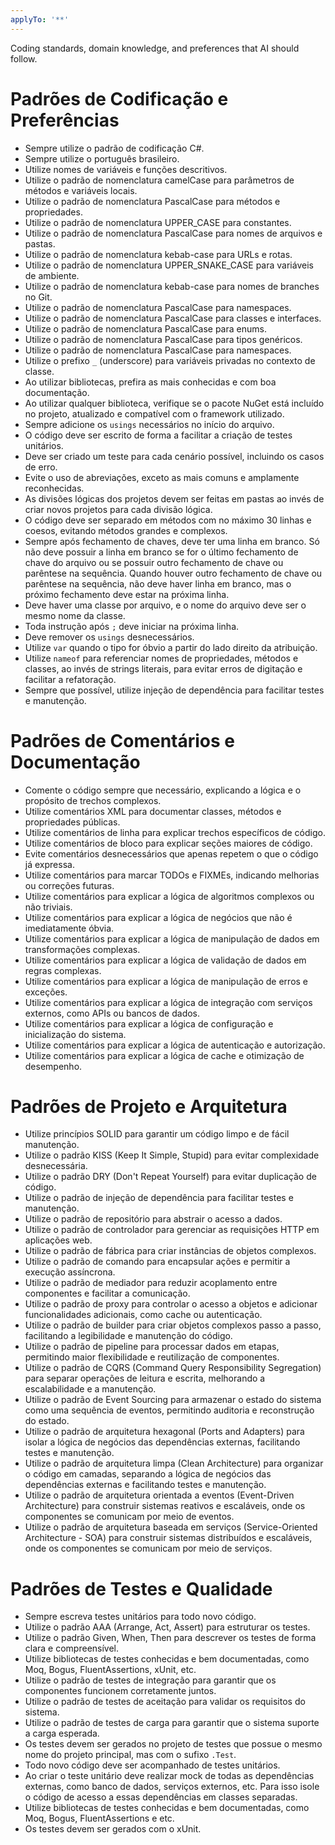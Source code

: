 ```yaml
---
applyTo: '**'
---
```

Coding standards, domain knowledge, and preferences that AI should follow.

# Padrões de Codificação e Preferências
- Sempre utilize o padrão de codificação C#.
- Sempre utilize o português brasileiro.
- Utilize nomes de variáveis e funções descritivos.
- Utilize o padrão de nomenclatura camelCase para parâmetros de métodos e variáveis locais.
- Utilize o padrão de nomenclatura PascalCase para métodos e propriedades.
- Utilize o padrão de nomenclatura UPPER_CASE para constantes.
- Utilize o padrão de nomenclatura PascalCase para nomes de arquivos e pastas.
- Utilize o padrão de nomenclatura kebab-case para URLs e rotas.
- Utilize o padrão de nomenclatura UPPER_SNAKE_CASE para variáveis de ambiente.
- Utilize o padrão de nomenclatura kebab-case para nomes de branches no Git.
- Utilize o padrão de nomenclatura PascalCase para namespaces.
- Utilize o padrão de nomenclatura PascalCase para classes e interfaces.
- Utilize o padrão de nomenclatura PascalCase para enums.
- Utilize o padrão de nomenclatura PascalCase para tipos genéricos.
- Utilize o padrão de nomenclatura PascalCase para namespaces.
- Utilize o prefixo `_` (underscore) para variáveis privadas no contexto de classe.
- Ao utilizar bibliotecas, prefira as mais conhecidas e com boa documentação.
- Ao utilizar qualquer biblioteca, verifique se o pacote NuGet está incluído no projeto, atualizado e compatível com o framework utilizado.
- Sempre adicione os `usings` necessários no início do arquivo.
- O código deve ser escrito de forma a facilitar a criação de testes unitários.
- Deve ser criado um teste para cada cenário possível, incluindo os casos de erro.
- Evite o uso de abreviações, exceto as mais comuns e amplamente reconhecidas.
- As divisões lógicas dos projetos devem ser feitas em pastas ao invés de criar novos projetos para cada divisão lógica.
- O código deve ser separado em métodos com no máximo 30 linhas e coesos, evitando métodos grandes e complexos.
- Sempre após fechamento de chaves, deve ter uma linha em branco. Só não deve possuir a linha em branco se for o último fechamento de chave do arquivo ou se possuir outro fechamento de chave ou parêntese na sequência. Quando houver outro fechamento de chave ou parêntese na sequência, não deve haver linha em branco, mas o próximo fechamento deve estar na próxima linha.
- Deve haver uma classe por arquivo, e o nome do arquivo deve ser o mesmo nome da classe.
- Toda instrução após `;` deve iniciar na próxima linha.
- Deve remover os `usings` desnecessários.
- Utilize `var` quando o tipo for óbvio a partir do lado direito da atribuição.
- Utilize `nameof` para referenciar nomes de propriedades, métodos e classes, ao invés de strings literais, para evitar erros de digitação e facilitar a refatoração.
- Sempre que possível, utilize injeção de dependência para facilitar testes e manutenção.

# Padrões de Comentários e Documentação
- Comente o código sempre que necessário, explicando a lógica e o propósito de trechos complexos.
- Utilize comentários XML para documentar classes, métodos e propriedades públicas.
- Utilize comentários de linha para explicar trechos específicos de código.
- Utilize comentários de bloco para explicar seções maiores de código.
- Evite comentários desnecessários que apenas repetem o que o código já expressa.
- Utilize comentários para marcar TODOs e FIXMEs, indicando melhorias ou correções futuras.
- Utilize comentários para explicar a lógica de algoritmos complexos ou não triviais.
- Utilize comentários para explicar a lógica de negócios que não é imediatamente óbvia.
- Utilize comentários para explicar a lógica de manipulação de dados em transformações complexas.
- Utilize comentários para explicar a lógica de validação de dados em regras complexas.
- Utilize comentários para explicar a lógica de manipulação de erros e exceções.
- Utilize comentários para explicar a lógica de integração com serviços externos, como APIs ou bancos de dados.
- Utilize comentários para explicar a lógica de configuração e inicialização do sistema.
- Utilize comentários para explicar a lógica de autenticação e autorização.
- Utilize comentários para explicar a lógica de cache e otimização de desempenho.

# Padrões de Projeto e Arquitetura
- Utilize princípios SOLID para garantir um código limpo e de fácil manutenção.
- Utilize o padrão KISS (Keep It Simple, Stupid) para evitar complexidade desnecessária.
- Utilize o padrão DRY (Don't Repeat Yourself) para evitar duplicação de código.
- Utilize o padrão de injeção de dependência para facilitar testes e manutenção.
- Utilize o padrão de repositório para abstrair o acesso a dados.
- Utilize o padrão de controlador para gerenciar as requisições HTTP em aplicações web.
- Utilize o padrão de fábrica para criar instâncias de objetos complexos.
- Utilize o padrão de comando para encapsular ações e permitir a execução assíncrona.
- Utilize o padrão de mediador para reduzir acoplamento entre componentes e facilitar a comunicação.
- Utilize o padrão de proxy para controlar o acesso a objetos e adicionar funcionalidades adicionais, como cache ou autenticação.
- Utilize o padrão de builder para criar objetos complexos passo a passo, facilitando a legibilidade e manutenção do código.
- Utilize o padrão de pipeline para processar dados em etapas, permitindo maior flexibilidade e reutilização de componentes.
- Utilize o padrão de CQRS (Command Query Responsibility Segregation) para separar operações de leitura e escrita, melhorando a escalabilidade e a manutenção.
- Utilize o padrão de Event Sourcing para armazenar o estado do sistema como uma sequência de eventos, permitindo auditoria e reconstrução do estado.
- Utilize o padrão de arquitetura hexagonal (Ports and Adapters) para isolar a lógica de negócios das dependências externas, facilitando testes e manutenção.
- Utilize o padrão de arquitetura limpa (Clean Architecture) para organizar o código em camadas, separando a lógica de negócios das dependências externas e facilitando testes e manutenção.
- Utilize o padrão de arquitetura orientada a eventos (Event-Driven Architecture) para construir sistemas reativos e escaláveis, onde os componentes se comunicam por meio de eventos.
- Utilize o padrão de arquitetura baseada em serviços (Service-Oriented Architecture - SOA) para construir sistemas distribuídos e escaláveis, onde os componentes se comunicam por meio de serviços.

# Padrões de Testes e Qualidade
- Sempre escreva testes unitários para todo novo código.
- Utilize o padrão AAA (Arrange, Act, Assert) para estruturar os testes.
- Utilize o padrão Given, When, Then para descrever os testes de forma clara e compreensível.
- Utilize bibliotecas de testes conhecidas e bem documentadas, como Moq, Bogus, FluentAssertions, xUnit, etc.
- Utilize o padrão de testes de integração para garantir que os componentes funcionem corretamente juntos.
- Utilize o padrão de testes de aceitação para validar os requisitos do sistema.
- Utilize o padrão de testes de carga para garantir que o sistema suporte a carga esperada.
- Os testes devem ser gerados no projeto de testes que possue o mesmo nome do projeto principal, mas com o sufixo `.Test`.
- Todo novo código deve ser acompanhado de testes unitários.
- Ao criar o teste unitário deve realizar mock de todas as dependências externas, como banco de dados, serviços externos, etc. Para isso isole o código de acesso a essas dependências em classes separadas.
- Utilize bibliotecas de testes conhecidas e bem documentadas, como Moq, Bogus, FluentAssertions e etc.
- Os testes devem ser gerados com o xUnit.